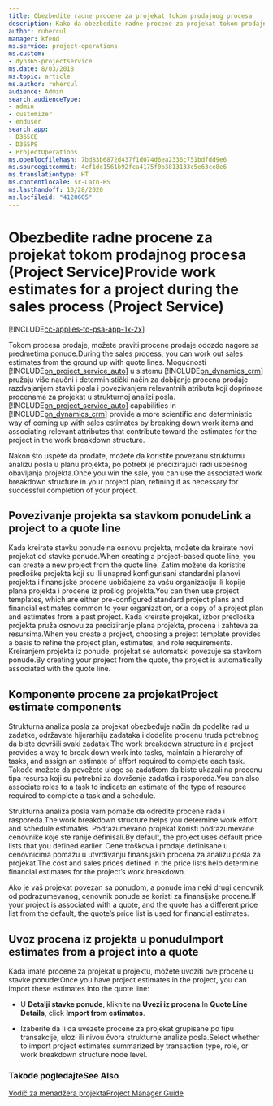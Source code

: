 ```yaml
---
title: Obezbedite radne procene za projekat tokom prodajnog procesa
description: Kako da obezbedite radne procene za projekat tokom prodajnog procesa u aplikaciji Project Service
author: ruhercul
manager: kfend
ms.service: project-operations
ms.custom:
- dyn365-projectservice
ms.date: 8/03/2018
ms.topic: article
ms.author: ruhercul
audience: Admin
search.audienceType:
- admin
- customizer
- enduser
search.app:
- D365CE
- D365PS
- ProjectOperations
ms.openlocfilehash: 7bd83b6872d437f1d074d6ea2336c751bdfdd9e6
ms.sourcegitcommit: 4cf1dc1561b92fca4175f0b3813133c5e63ce8e6
ms.translationtype: HT
ms.contentlocale: sr-Latn-RS
ms.lasthandoff: 10/28/2020
ms.locfileid: "4120605"
---
```

# <a name="provide-work-estimates-for-a-project-during-the-sales-process-project-service"></a><span data-ttu-id="4403a-103">Obezbedite radne procene za projekat tokom prodajnog procesa (Project Service)</span><span class="sxs-lookup"><span data-stu-id="4403a-103">Provide work estimates for a project during the sales process (Project Service)</span></span>

[!INCLUDE[cc-applies-to-psa-app-1x-2x](../includes/cc-applies-to-psa-app-1x-2x.md)]

<span data-ttu-id="4403a-104">Tokom procesa prodaje, možete praviti procene prodaje odozdo nagore sa predmetima ponude.</span><span class="sxs-lookup"><span data-stu-id="4403a-104">During the sales process, you can work out sales estimates from the ground up with quote lines.</span></span> <span data-ttu-id="4403a-105">Mogućnosti [!INCLUDE[pn_project_service_auto](../includes/pn-project-service-auto.md)] u sistemu [!INCLUDE[pn_dynamics_crm](../includes/pn-dynamics-crm.md)] pružaju više naučni i deterministički način za dobijanje procena prodaje razdvajanjem stavki posla i povezivanjem relevantnih atributa koji doprinose procenama za projekat u strukturnoj analizi posla.</span><span class="sxs-lookup"><span data-stu-id="4403a-105">[!INCLUDE[pn_project_service_auto](../includes/pn-project-service-auto.md)] capabilities in [!INCLUDE[pn_dynamics_crm](../includes/pn-dynamics-crm.md)] provide a more scientific and deterministic way of coming up with sales estimates by breaking down work items and associating relevant attributes that contribute toward the estimates for the project in the work breakdown structure.</span></span>  
  
 <span data-ttu-id="4403a-106">Nakon što uspete da prodate, možete da koristite povezanu strukturnu analizu posla u planu projekta, po potrebi je precizirajući radi uspešnog obavljanja projekta.</span><span class="sxs-lookup"><span data-stu-id="4403a-106">Once you win the sale, you can use the associated work breakdown structure in your project plan, refining it as necessary for successful completion of your project.</span></span>  
  
## <a name="link-a-project-to-a-quote-line"></a><span data-ttu-id="4403a-107">Povezivanje projekta sa stavkom ponude</span><span class="sxs-lookup"><span data-stu-id="4403a-107">Link a project to a quote line</span></span>  
 <span data-ttu-id="4403a-108">Kada kreirate stavku ponude na osnovu projekta, možete da kreirate novi projekat od stavke ponude.</span><span class="sxs-lookup"><span data-stu-id="4403a-108">When creating a project-based quote line, you can create a new project from the quote line.</span></span> <span data-ttu-id="4403a-109">Zatim možete da koristite predloške projekta koji su ili unapred konfigurisani standardni planovi projekta i finansijske procene uobičajene za vašu organizaciju ili kopije plana projekta i procene iz prošlog projekta.</span><span class="sxs-lookup"><span data-stu-id="4403a-109">You can then use project templates, which are either pre-configured standard project plans and financial estimates common to your organization, or a copy of a project plan and estimates from a past project.</span></span> <span data-ttu-id="4403a-110">Kada kreirate projekat, izbor predloška projekta pruža osnovu za preciziranje plana projekta, procena i zahteva za resursima.</span><span class="sxs-lookup"><span data-stu-id="4403a-110">When you create a project, choosing a project template provides a basis to refine the project plan, estimates, and role requirements.</span></span> <span data-ttu-id="4403a-111">Kreiranjem projekta iz ponude, projekat se automatski povezuje sa stavkom ponude.</span><span class="sxs-lookup"><span data-stu-id="4403a-111">By creating your project from the quote, the project is automatically associated with the quote line.</span></span>  
  
## <a name="project-estimate-components"></a><span data-ttu-id="4403a-112">Komponente procene za projekat</span><span class="sxs-lookup"><span data-stu-id="4403a-112">Project estimate components</span></span>  
 <span data-ttu-id="4403a-113">Strukturna analiza posla za projekat obezbeđuje način da podelite rad u zadatke, održavate hijerarhiju zadataka i dodelite procenu truda potrebnog da biste dovršili svaki zadatak.</span><span class="sxs-lookup"><span data-stu-id="4403a-113">The work breakdown structure in a project provides a way to break down work into tasks, maintain a hierarchy of tasks, and assign an estimate of effort required to complete each task.</span></span> <span data-ttu-id="4403a-114">Takođe možete da povežete uloge sa zadatkom da biste ukazali na procenu tipa resursa koji su potrebni za dovršenje zadatka i rasporeda.</span><span class="sxs-lookup"><span data-stu-id="4403a-114">You can also associate roles to a task to indicate an estimate of the type of resource required to complete a task and a schedule.</span></span>  
  
 <span data-ttu-id="4403a-115">Strukturna analiza posla vam pomaže da odredite procene rada i rasporeda.</span><span class="sxs-lookup"><span data-stu-id="4403a-115">The work breakdown structure helps you determine work effort and schedule estimates.</span></span> <span data-ttu-id="4403a-116">Podrazumevano projekat koristi podrazumevane cenovnike koje ste ranije definisali.</span><span class="sxs-lookup"><span data-stu-id="4403a-116">By default, the project uses default price lists that you defined earlier.</span></span> <span data-ttu-id="4403a-117">Cene troškova i prodaje definisane u cenovnicima pomažu u utvrđivanju finansijskih procena za analizu posla za projekat.</span><span class="sxs-lookup"><span data-stu-id="4403a-117">The cost and sales prices defined in the price lists help determine financial estimates for the project’s work breakdown.</span></span>  
  
 <span data-ttu-id="4403a-118">Ako je vaš projekat povezan sa ponudom, a ponude ima neki drugi cenovnik od podrazumevanog, cenovnik ponude se koristi za finansijske procene.</span><span class="sxs-lookup"><span data-stu-id="4403a-118">If your project is associated with a quote, and the quote has a different price list from the default, the quote’s price list is used for financial estimates.</span></span>  
  
## <a name="import-estimates-from-a-project-into-a-quote"></a><span data-ttu-id="4403a-119">Uvoz procena iz projekta u ponudu</span><span class="sxs-lookup"><span data-stu-id="4403a-119">Import estimates from a project into a quote</span></span>  
 <span data-ttu-id="4403a-120">Kada imate procene za projekat u projektu, možete uvoziti ove procene u stavke ponude:</span><span class="sxs-lookup"><span data-stu-id="4403a-120">Once you have project estimates in the project, you can import these estimates into the quote line:</span></span>  
  
-   <span data-ttu-id="4403a-121">U **Detalji stavke ponude**, kliknite na **Uvezi iz procena**.</span><span class="sxs-lookup"><span data-stu-id="4403a-121">In **Quote Line Details**, click **Import from estimates**.</span></span> 

-   <span data-ttu-id="4403a-122">Izaberite da li da uvezete procene za projekat grupisane po tipu transakcije, ulozi ili nivou čvora strukturne analize posla.</span><span class="sxs-lookup"><span data-stu-id="4403a-122">Select whether to import project estimates summarized by transaction type, role, or work breakdown structure node level.</span></span>  
  
### <a name="see-also"></a><span data-ttu-id="4403a-123">Takođe pogledajte</span><span class="sxs-lookup"><span data-stu-id="4403a-123">See Also</span></span>  
 [<span data-ttu-id="4403a-124">Vodič za menadžera projekta</span><span class="sxs-lookup"><span data-stu-id="4403a-124">Project Manager Guide</span></span>](../psa/project-manager-guide.md)
